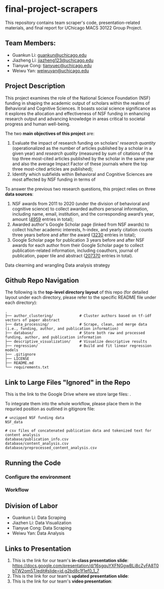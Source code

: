 # final-project-scrapers

This repository contains team scraper's code, presentation-related materials, 
and final report for UChicago MACS 30122 Group Project.

## Team Members:
- Guankun Li: guankun@uchicago.edu
- Jiazheng Li: jiazheng123@uchicago.edu
- Tianyue Cong: tianyuec@uchicago.edu
- Weiwu Yan: weiwuyan@uchicago.edu

## Project Description
This project examines the role of the National Science Foundation (NSF) 
funding in shaping the academic output of scholars within the realms of 
Behavioral and Cognitive Sciences. It boasts social science significance as it
explores the allocation and effectiveness of NSF funding in enhancing research 
output and advancing knowledge in areas critical to societal progress and human well-being.

The two **main objectives of this project** are:
1. Evaluate the impact of research funding on scholars' *research quantity* (operationalized as the number of articles published by a scholar in a given year) and *research quality* (measured by sum of citations of the top three most-cited articles published by the scholar in the same year and also the average Impact Factor of these journals where the top three most-cited articles are published);
2. Identify which subfields within Behavioral and Cognitive Sciences are most affected by NSF funding in terms of 

To answer the previous two research questions, this project relies on three **data sources**: 
1) NSF awards from 2011 to 2020 (under the division of behavioral and cognitive science) 
to collect awarded authors personal information, including name, email, institution, 
and the corresponding award’s year, amount (<ins>4959</ins> entries in total);
2) Awarded author's Google Scholar page (linked from NSF awards) to collect his/her 
academic interests, h-index, and yearly citation counts three years before 
and after the award (<ins>3230</ins> entries in total);
3) Google Scholar page for publication 3 years before and after NSF awards for 
each author from their Google Scholar page to collect publication-related information,
including coauthors, journal of publication, paper tile and abstract (<ins>207370</ins> entries in total).

Data clearning and wrangling
Data analysis strategy

## Github Repo Navigation
The following is the **top-level directory layout** of this repo 
(for detailed layout under each directory, please refer to the specific README file under each directory):

    .
    ├── author_clustering/            # Cluster authors based on tf-idf vectors of paper abstract
    ├── data_processing/              # Scrape, clean, and merge data (i.e., funding, author, and publication information)
    ├── database/                     # Store both raw and processed funding, author, and publication information
    ├── descriptive_visualization/    # Visualize descriptive results
    ├── regression/                   # Build and fit linear regression models
    ├── .gitignore
    ├── LICENSE
    ├── README.md
    └── requirements.txt

## Link to Large Files "Ignored" in the Repo
This is the link to the Google Drive where we store large files: .

To integrate them into the whole workflow, please place them in the requried position as outlined in gitignore file:

    # unzipped NSF funding data
    NSF_data

    # csv files of concatenated publication data and tokenized text for content analysis 
    database/publication_info.csv
    database/content_analysis.csv
    database/preprocessed_content_analysis.csv

## Running the Code

### Configure the environment

### Workflow

## Division of Labor
- Guankun Li: Data Scraping
- Jiazhen Li: Data Visualization
- Tianyue Cong: Data Scraping
- Weiwu Yan: Data Analysis

## Links to Presentation
1. This is the link for our team's **in-class presentation slide**: 
https://docs.google.com/presentation/d/16sgquYXFNGgwBLi8cZyFA8T0bTW2om5T/edit#slide=id.g2bd8c1f1ef0_1_7
2. This is the link for our team's **updated presentation slide**: 
3. This is the link for our team's **video presentation**: 
